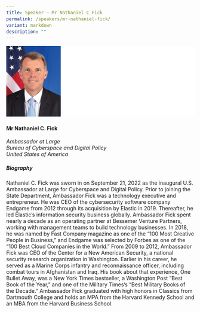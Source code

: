 ```yaml
---
title: Speaker – Mr Nathaniel C Fick
permalink: /speakers/mr-nathaniel-fick/
variant: markdown
description: ""
---
```


![](/images/2024%20speakers/Nathaniel_Fick.png)
#### **Mr Nathaniel C. Fick**

*Ambassador at Large <br> Bureau of Cyberspace and Digital Policy <br>United States of America*

##### **Biography**
Nathaniel C. Fick was sworn in on September 21, 2022 as the inaugural U.S. Ambassador at Large for Cyberspace and Digital Policy. Prior to joining the State Department, Ambassador Fick was a technology executive and entrepreneur.  He was CEO of the cybersecurity software company Endgame from 2012 through its acquisition by Elastic in 2019.  Thereafter, he led Elastic’s information security business globally.  Ambassador Fick spent nearly a decade as an operating partner at Bessemer Venture Partners, working with management teams to build technology businesses.  In 2018, he was named by Fast Company magazine as one of the “100 Most Creative People in Business,” and Endgame was selected by Forbes as one of the “100 Best Cloud Companies in the World.” From 2009 to 2012, Ambassador Fick was CEO of the Center for a New American Security, a national security research organization in Washington.  Earlier in his career, he served as a Marine Corps infantry and reconnaissance officer, including combat tours in Afghanistan and Iraq.  His book about that experience, One Bullet Away, was a New York Times bestseller, a Washington Post “Best Book of the Year,” and one of the Military Times‘s “Best Military Books of the Decade.” Ambassador Fick graduated with high honors in Classics from Dartmouth College and holds an MPA from the Harvard Kennedy School and an MBA from the Harvard Business School.

